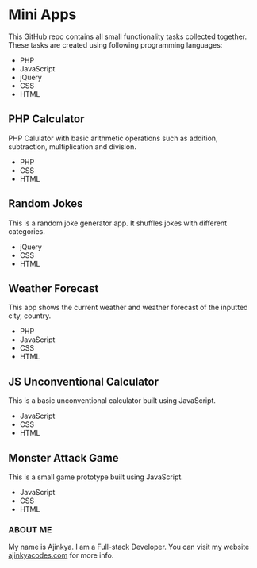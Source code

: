 # Mini Apps

This GitHub repo contains all small functionality tasks collected together. These tasks are created using following programming languages:
- PHP
- JavaScript
- jQuery
- CSS
- HTML

## PHP Calculator
PHP Calulator with basic arithmetic operations such as addition, subtraction, multiplication and division.
- PHP
- CSS
- HTML

## Random Jokes
This is a random joke generator app. It shuffles jokes with different categories.
- jQuery
- CSS
- HTML

## Weather Forecast
This app shows the current weather and weather forecast of the inputted city, country.
- PHP
- JavaScript
- CSS
- HTML

## JS Unconventional Calculator
This is a basic unconventional calculator built using JavaScript.
- JavaScript
- CSS
- HTML

## Monster Attack Game
This is a small game prototype built using JavaScript.
- JavaScript
- CSS
- HTML

### ABOUT ME
My name is Ajinkya. I am a Full-stack Developer. You can visit my website [ajinkyacodes.com](https://ajinkyacodes.com) for more info.

